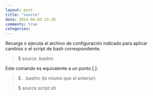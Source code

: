 ```yaml
---
layout: post
title: "source"
date: 2014-04-03 15:38
comments: true
categories: 
---
```

Recarga o ejecuta el archivo de configuración indicado para aplicar cambios o el script de bash correspondiente. 

>$ source .bashrc 

Este comando es equivalente a un punto [.]:

>$ . .bashrc (lo mismo que el anterior)

>$ source script.sh

